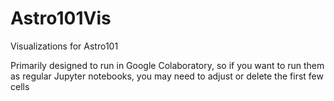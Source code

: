 # Astro101Vis
Visualizations for Astro101

Primarily designed to run in Google Colaboratory, so if you want to run them as regular Jupyter notebooks, you may need to adjust or delete the first few cells
